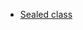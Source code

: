 - [Sealed class](https://www.notion.so/neverlish/kotlin-sealed-class-b92f9b4d52264f8a89825156eefb4a75)